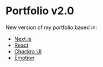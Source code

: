 # Portfolio v2.0

New version of my portfolio based in:

- [Next.js](https://nextjs.org/)
- [React](https://reactjs.org/)
- [Chackra UI](https://chakra-ui.com/)
- [Emotion](https://emotion.sh/docs/introduction)
